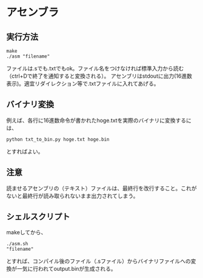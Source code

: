 # アセンブラ

## 実行方法
```
make
./asm "filename"
```

ファイルは.sでも.txtでもok。ファイル名をつけなければ標準入力から読む（ctrl+Dで終了を通知すると変換される）。
アセンブリはstdoutに出力(16進数表示)。適宜リダイレクション等で.txtファイルに入れてあげる。

## バイナリ変換
例えば、各行に16進数命令が書かれたhoge.txtを実際のバイナリに変換するには、
```
python txt_to_bin.py hoge.txt hoge.bin
```
とすればよい。

## 注意
読ませるアセンブリの（テキスト）ファイルは、最終行を改行すること。これがないと最終行が読み取られないまま出力されてしまう。

## シェルスクリプト
makeしてから、
```
./asm.sh
"filename"
```
とすれば、コンパイル後のファイル（.sファイル）からバイナリファイルへの変換が一気に行われてoutput.binが生成される。